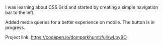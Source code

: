 I was learning about CSS Grid and started by creating a simple navigation bar to the left.

Added media queries for a better experience on mobile. The button is in progress.

Project link: https://codepen.io/domparkhurst/full/wLbyBO
